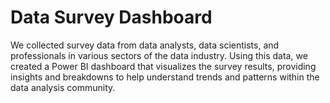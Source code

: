 # Data Survey Dashboard

We collected survey data from data analysts, data scientists, and professionals in various sectors of the data industry. Using this data, we created a Power BI dashboard that visualizes the survey results, providing insights and breakdowns to help understand trends and patterns within the data analysis community.
